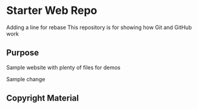 # Starter Web Repo


Adding a line for rebase
This repository is for showing how Git and GitHub work

## Purpose

Sample website with plenty of files for demos

Sample change

## Copyright Material


